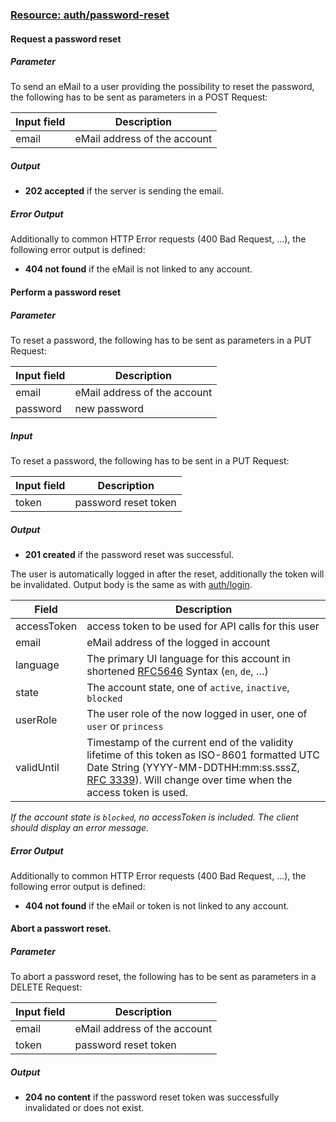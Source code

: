 ### [Resource: auth/password-reset](id:auth-password-reset)

#### Request a password reset
##### Parameter
To send an eMail to a user providing the possibility to reset the password, the following has to be sent as parameters in a POST Request:

|Input field    |Description        |
|---------------|-------------------|
|email          |eMail address of the account|


##### Output

* **202 accepted** if the server is sending the email.

##### Error Output
Additionally to common HTTP Error requests (400 Bad Request, …), the following error output is defined:

* **404 not found** if the eMail is not linked to any account.

#### Perform a password reset
##### Parameter
To reset a password, the following has to be sent as parameters in a PUT Request:

|Input field    |Description        |
|---------------|-------------------|
|email          |eMail address of the account|
|password       |new password|

##### Input
To reset a password, the following has to be sent in a PUT Request:

|Input field    |Description        |
|---------------|-------------------|
|token          |password reset token|


##### Output

* **201 created** if the password reset was successful.

The user is automatically logged in after the reset, additionally the token will be invalidated. Output body is the same as with [auth/login](#auth-login).

|Field          |Description        |
|---------------|-------------------|
|accessToken    |access token to be used for API calls for this user|
|email          |eMail address of the logged in account|
|language       |The primary UI language for this account in shortened [RFC5646](http://tools.ietf.org/html/rfc5646) Syntax (`en`, `de`, …)
|state          |The account state, one of `active`, `inactive`, `blocked`
|userRole       |The user role of the now logged in user, one of `user` or `princess`
|validUntil     |Timestamp of the current end of the validity lifetime of this token as ISO-8601 formatted UTC Date String (YYYY-MM-DDTHH:mm:ss.sssZ, [RFC 3339](http://tools.ietf.org/html/rfc3339)). Will change over time when the access token is used.

*If the account state is `blocked`, no accessToken is included. The client should display an error message.*

##### Error Output
Additionally to common HTTP Error requests (400 Bad Request, …), the following error output is defined:

* **404 not found** if the eMail or token is not linked to any account.

#### Abort a passwort reset.
##### Parameter
To abort a password reset, the following has to be sent as parameters in a DELETE Request:

|Input field    |Description        |
|---------------|-------------------|
|email          |eMail address of the account|
|token          |password reset token|

##### Output

* **204 no content** if the password reset token was successfully invalidated or does not exist.